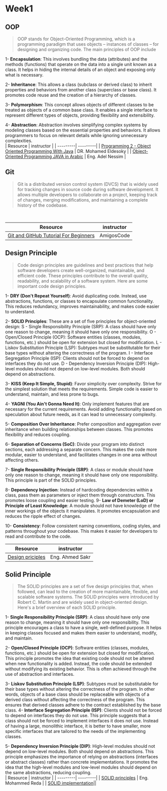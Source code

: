 # Week1

## OOP 
> OOP stands for Object-Oriented Programming, which is a programming paradigm that uses objects – instances of classes – for designing and organizing code. The main principles of OOP include

1- **Encapsulation**: This involves bundling the data (attributes) and the methods (functions) that operate on the data into a single unit known as a class. It helps in hiding the internal details of an object and exposing only what is necessary.

2- **Inheritance**: This allows a class (subclass or derived class) to inherit properties and behaviors from another class (superclass or base class). It promotes code reuse and the creation of a hierarchy of classes.

3- **Polymorphism**: This concept allows objects of different classes to be treated as objects of a common base class. It enables a single interface to represent different types of objects, providing flexibility and extensibility.

4- **Abstraction**: Abstraction involves simplifying complex systems by modeling classes based on the essential properties and behaviors. It allows programmers to focus on relevant details while ignoring unnecessary complexities.
<br>
| Resource | instructor |
| ---------| ---------|
| [Programming 2 - Object Oriented Programming With Java](https://www.youtube.com/watch?v=M3Na5luSx50&list=PL1DUmTEdeA6Icttz-O9C3RPRF8R8Px5vk) | DR. Mohamed Eldesoky |
| [Object-Oriented Programming JAVA in Arabic](https://www.youtube.com/watch?v=FaaM6uVbuJM&list=PLCInYL3l2AagY7fFlhCrjpLiIFybW3yQv)  | Eng. Adel Nessim |


## Git 
>Git is a distributed version control system (DVCS) that is widely used for tracking changes in source code during software development. It allows multiple developers to collaborate on a project, keeping track of changes, merging modifications, and maintaining a complete history of the codebase.
<br>

| Resource | instructor |
| ---------| ---------|
| [Git and GitHub Tutorial For Beginners](https://www.youtube.com/watch?v=3fUbBnN_H2c&pp=ygUDZ2l0)| AmigosCode |

## Design Principle 
> Code design principles are guidelines and best practices that help software developers create well-organized, maintainable, and efficient code. These principles contribute to the overall quality, readability, and scalability of a software system. Here are some important code design principles.

1- **DRY (Don't Repeat Yourself)**:
        Avoid duplicating code. Instead, use abstractions, functions, or classes to encapsulate common functionality. This reduces redundancy, improves maintainability, and makes code easier to understand.

2- **SOLID Principles**:
        These are a set of five principles for object-oriented design:
            S - Single Responsibility Principle (SRP): A class should have only one reason to change, meaning it should have only one responsibility.
            O - Open/Closed Principle (OCP): Software entities (classes, modules, functions, etc.) should be open for extension but closed for modification.
            L - Liskov Substitution Principle (LSP): Subtypes must be substitutable for their base types without altering the correctness of the program.
            I - Interface Segregation Principle (ISP): Clients should not be forced to depend on interfaces they do not use.
            D - Dependency Inversion Principle (DIP): High-level modules should not depend on low-level modules. Both should depend on abstractions.

3- **KISS (Keep It Simple, Stupid)**:
        Favor simplicity over complexity. Strive for the simplest solution that meets the requirements. Simple code is easier to understand, maintain, and less prone to bugs.

4- **YAGNI (You Ain't Gonna Need It)**:
        Only implement features that are necessary for the current requirements. Avoid adding functionality based on speculation about future needs, as it can lead to unnecessary complexity.

5- **Composition Over Inheritance**:
        Prefer composition and aggregation over inheritance when building relationships between classes. This promotes flexibility and reduces coupling.

6- **Separation of Concerns (SoC)**:
        Divide your program into distinct sections, each addressing a separate concern. This makes the code more modular, easier to understand, and facilitates changes in one area without affecting others.

7- **Single Responsibility Principle (SRP)**:
        A class or module should have only one reason to change, meaning it should have only one responsibility. This principle is part of the SOLID principles.

8- **Dependency Injection**:
        Instead of hardcoding dependencies within a class, pass them as parameters or inject them through constructors. This promotes loose coupling and easier testing.
9- **Law of Demeter (LoD) or Principle of Least Knowledge**:
        A module should not have knowledge of the inner workings of the objects it manipulates. It promotes encapsulation and reduces the ripple effect of changes.

10- **Consistency**:
        Follow consistent naming conventions, coding styles, and patterns throughout your codebase. This makes it easier for developers to read and contribute to the code.

| Resource | instructor |
| ---------| ---------|
| [Design priciples](https://github.com/Ahmed-Mohmed-Sakr/Fawry-Intern/blob/main/src/main/java/org/tasks/week1/Design_Principles) | Eng. Ahmed Sakr |

## Solid Principle 
> The SOLID principles are a set of five design principles that, when followed, can lead to the creation of more maintainable, flexible, and scalable software systems. The SOLID principles were introduced by Robert C. Martin and are widely used in object-oriented design. Here's a brief overview of each SOLID principle.

1- **Single Responsibility Principle (SRP)**:
        A class should have only one reason to change, meaning it should have only one responsibility. This principle encourages a class to have a single, well-defined purpose. It helps in keeping classes focused and makes them easier to understand, modify, and maintain.

2- **Open/Closed Principle (OCP)**:
        Software entities (classes, modules, functions, etc.) should be open for extension but closed for modification. This principle promotes the idea that existing code should not be altered when new functionality is added. Instead, the code should be extended without modifying its existing behavior. This is often achieved through the use of abstraction and interfaces.

3- **Liskov Substitution Principle (LSP)**:
        Subtypes must be substitutable for their base types without altering the correctness of the program. In other words, objects of a base class should be replaceable with objects of a derived class without affecting the correctness of the program. This ensures that derived classes adhere to the contract established by the base class.
4- **Interface Segregation Principle (ISP)**:
        Clients should not be forced to depend on interfaces they do not use. This principle suggests that a class should not be forced to implement interfaces it does not use. Instead of having a large, monolithic interface, it is better to have smaller, more specific interfaces that are tailored to the needs of the implementing classes.

5- **Dependency Inversion Principle (DIP)**:
        High-level modules should not depend on low-level modules. Both should depend on abstractions. This principle emphasizes the importance of relying on abstractions (interfaces or abstract classes) rather than concrete implementations. It promotes the idea that the high-level modules and low-level modules should depend on the same abstractions, reducing coupling.
<br>
| Resource | instructor |
| ---------| ---------|
| [SOLID principles](https://www.youtube.com/watch?v=-hbWDYRSjqk&list=PLnqAlQ9hFYdflFSS4NigVB7aSoYPNwHTL) | Eng. Mohammed Reda |
| [SOLID implementation](https://github.com/eagledev-am/solid-principles)||

